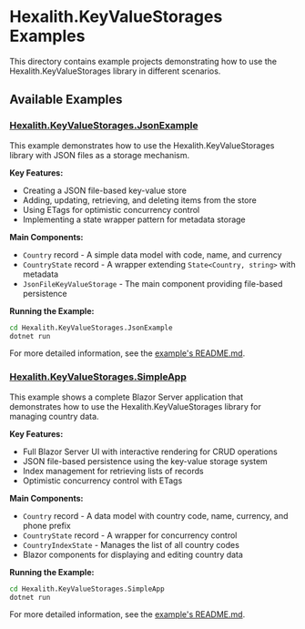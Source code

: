 # Hexalith.KeyValueStorages Examples

This directory contains example projects demonstrating how to use the Hexalith.KeyValueStorages library in different scenarios.

## Available Examples

### [Hexalith.KeyValueStorages.JsonExample](./Hexalith.KeyValueStorages.JsonExample/README.md)

This example demonstrates how to use the Hexalith.KeyValueStorages library with JSON files as a storage mechanism.

**Key Features:**
- Creating a JSON file-based key-value store
- Adding, updating, retrieving, and deleting items from the store
- Using ETags for optimistic concurrency control
- Implementing a state wrapper pattern for metadata storage

**Main Components:**
- `Country` record - A simple data model with code, name, and currency
- `CountryState` record - A wrapper extending `State<Country, string>` with metadata
- `JsonFileKeyValueStorage` - The main component providing file-based persistence

**Running the Example:**
```bash
cd Hexalith.KeyValueStorages.JsonExample
dotnet run
```

For more detailed information, see the [example's README.md](./Hexalith.KeyValueStorages.JsonExample/README.md).

### [Hexalith.KeyValueStorages.SimpleApp](./Hexalith.KeyValueStorages.SimpleApp/README.md)

This example shows a complete Blazor Server application that demonstrates how to use the Hexalith.KeyValueStorages library for managing country data.

**Key Features:**
- Full Blazor Server UI with interactive rendering for CRUD operations
- JSON file-based persistence using the key-value storage system
- Index management for retrieving lists of records
- Optimistic concurrency control with ETags

**Main Components:**
- `Country` record - A data model with country code, name, currency, and phone prefix
- `CountryState` record - A wrapper for concurrency control
- `CountryIndexState` - Manages the list of all country codes
- Blazor components for displaying and editing country data

**Running the Example:**
```bash
cd Hexalith.KeyValueStorages.SimpleApp
dotnet run
```

For more detailed information, see the [example's README.md](./Hexalith.KeyValueStorages.SimpleApp/README.md).